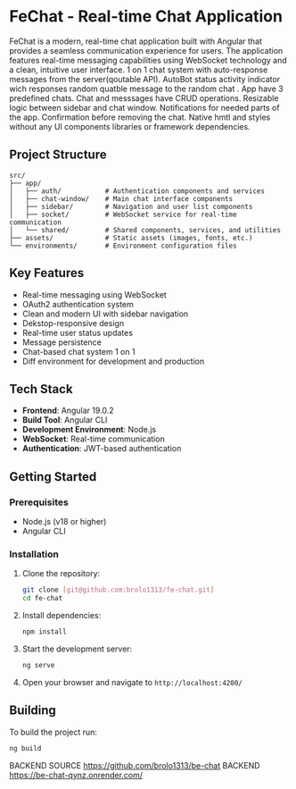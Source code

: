 # FeChat - Real-time Chat Application

FeChat is a modern, real-time chat application built with Angular that provides a seamless communication experience for users. The application features real-time messaging capabilities using WebSocket technology and a clean, intuitive user interface.
1 on 1 chat system with auto-response messages from the server(qoutable API). AutoBot status activity indicator wich responses random quatble message to the random chat .
App have 3 predefined chats.
Chat and messsages have CRUD operations.
Resizable logic between sidebar and chat window.
Notifications for needed parts of the app.
Confirmation before removing the chat.
Native hmtl and styles without any UI components libraries or framework dependencies.

## Project Structure

```
src/
├── app/
│   ├── auth/           # Authentication components and services
│   ├── chat-window/    # Main chat interface components
│   ├── sidebar/        # Navigation and user list components
│   ├── socket/         # WebSocket service for real-time communication
│   └── shared/         # Shared components, services, and utilities
├── assets/             # Static assets (images, fonts, etc.)
└── environments/       # Environment configuration files
```

## Key Features

- Real-time messaging using WebSocket
- OAuth2 authentication system
- Clean and modern UI with sidebar navigation
- Dekstop-responsive design
- Real-time user status updates
- Message persistence
- Chat-based chat system 1 on 1 
- Diff environment for development and production

## Tech Stack

- **Frontend**: Angular 19.0.2
- **Build Tool**: Angular CLI
- **Development Environment**: Node.js
- **WebSocket**: Real-time communication
- **Authentication**: JWT-based authentication

## Getting Started

### Prerequisites

- Node.js (v18 or higher)
- Angular CLI

### Installation

1. Clone the repository:
   ```bash
   git clone [git@github.com:brolo1313/fe-chat.git]
   cd fe-chat
   ```

2. Install dependencies:
   ```bash
   npm install
   ```

3. Start the development server:
   ```bash
   ng serve
   ```

4. Open your browser and navigate to `http://localhost:4200/`

## Building

To build the project run:

```bash
ng build
```

BACKEND SOURCE https://github.com/brolo1313/be-chat
BACKEND https://be-chat-qynz.onrender.com/
